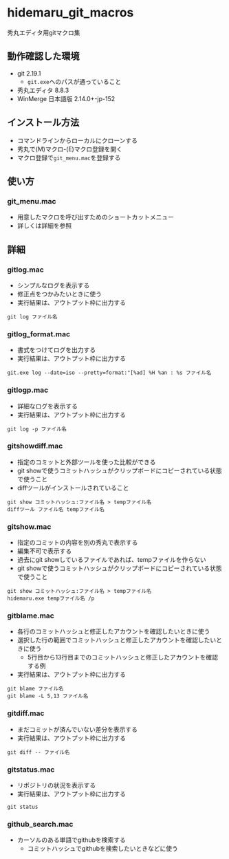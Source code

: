# hidemaru_git_macros
秀丸エディタ用gitマクロ集

## 動作確認した環境
* git 2.19.1
  * `git.exe`へのパスが通っていること
* 秀丸エディタ 8.8.3
* WinMerge 日本語版 2.14.0+-jp-152

## インストール方法
* コマンドラインからローカルにクローンする
* 秀丸で(M)マクロ-(E)マクロ登録を開く
* マクロ登録で`git_menu.mac`を登録する

## 使い方
### git_menu.mac
* 用意したマクロを呼び出すためのショートカットメニュー
* 詳しくは詳細を参照

## 詳細
### gitlog.mac
* シンプルなログを表示する
* 修正点をつかみたいときに使う
* 実行結果は、アウトプット枠に出力する
```
git log ファイル名
```

### gitlog_format.mac
* 書式をつけてログを出力する
* 実行結果は、アウトプット枠に出力する
```
git.exe log --date=iso --pretty=format:"[%ad] %H %an : %s ファイル名
```

### gitlogp.mac
* 詳細なログを表示する
* 実行結果は、アウトプット枠に出力する
```
git log -p ファイル名
```

### gitshowdiff.mac
* 指定のコミットと外部ツールを使った比較ができる
* git showで使うコミットハッシュがクリップボードにコピーされている状態で使うこと
* diffツールがインストールされていること
```
git show コミットハッシュ:ファイル名 > tempファイル名
diffツール ファイル名 tempファイル名
```

### gitshow.mac
* 指定のコミットの内容を別の秀丸で表示する
 * 編集不可で表示する
 * 過去にgit showしているファイルであれば、tempファイルを作らない
* git showで使うコミットハッシュがクリップボードにコピーされている状態で使うこと
```
git show コミットハッシュ:ファイル名 > tempファイル名
hidemaru.exe tempファイル名 /p
```

### gitblame.mac
* 各行のコミットハッシュと修正したアカウントを確認したいときに使う
* 選択した行の範囲でコミットハッシュと修正したアカウントを確認したいときに使う
  * 5行目から13行目までのコミットハッシュと修正したアカウントを確認する例
* 実行結果は、アウトプット枠に出力する
```
git blame ファイル名
git blame -L 5,13 ファイル名
```

### gitdiff.mac
* まだコミットが済んでいない差分を表示する
* 実行結果は、アウトプット枠に出力する
```
git diff -- ファイル名
```

### gitstatus.mac
* リポジトリの状況を表示する
* 実行結果は、アウトプット枠に出力する
```
git status
```

### github_search.mac
* カーソルのある単語でgithubを検索する
  * コミットハッシュでgithubを検索したいときなどに使う
